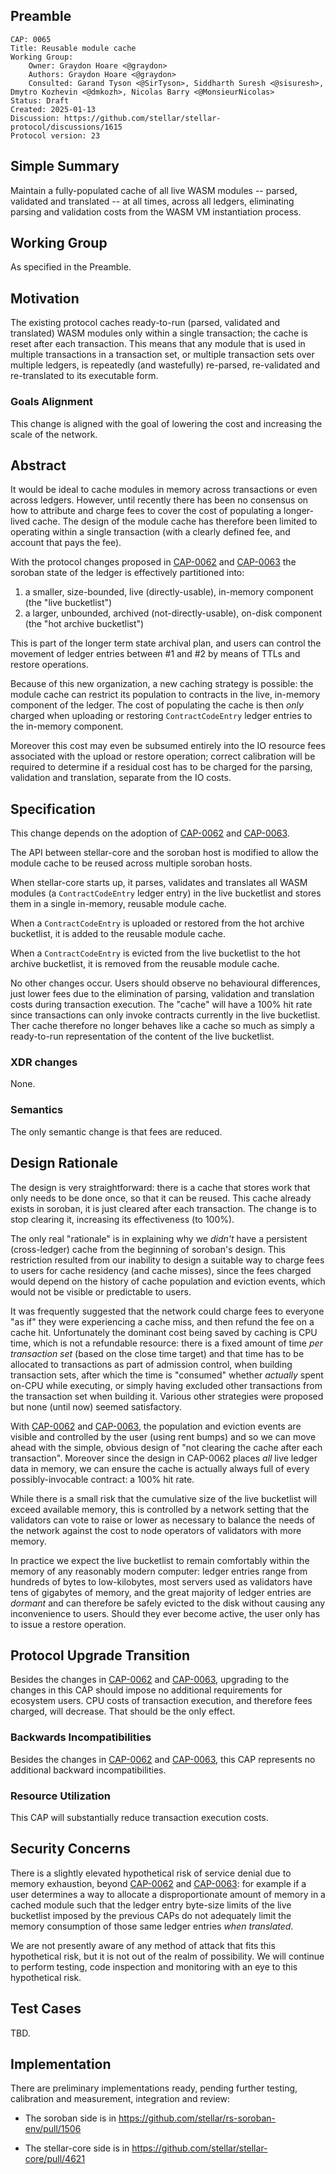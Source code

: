 ## Preamble

```
CAP: 0065
Title: Reusable module cache
Working Group:
    Owner: Graydon Hoare <@graydon>
    Authors: Graydon Hoare <@graydon>
    Consulted: Garand Tyson <@SirTyson>, Siddharth Suresh <@sisuresh>, Dmytro Kozhevin <@dmkozh>, Nicolas Barry <@MonsieurNicolas>
Status: Draft
Created: 2025-01-13
Discussion: https://github.com/stellar/stellar-protocol/discussions/1615
Protocol version: 23
```

## Simple Summary
Maintain a fully-populated cache of all live WASM modules -- parsed, validated and translated -- at all times, across all ledgers, eliminating parsing and validation costs from the WASM VM instantiation process.

## Working Group

As specified in the Preamble.

## Motivation
The existing protocol caches ready-to-run (parsed, validated and translated) WASM modules only within a single transaction; the cache is reset after each transaction. This means that any module that is used in multiple transactions in a transaction set, or multiple transaction sets over multiple ledgers, is repeatedly (and wastefully) re-parsed, re-validated and re-translated to its executable form.

### Goals Alignment

This change is aligned with the goal of lowering the cost and increasing the scale of the network.

## Abstract
It would be ideal to cache modules in memory across transactions or even across ledgers. However, until recently there has been no consensus on how to attribute and charge fees to cover the cost of populating a longer-lived cache. The design of the module cache has therefore been limited to operating within a single transaction (with a clearly defined fee, and account that pays the fee).

With the protocol changes proposed in [CAP-0062](./cap-0062.md) and [CAP-0063](./cap-0063.md) the soroban state of the ledger is effectively partitioned into:

  1. a smaller, size-bounded, live (directly-usable), in-memory component (the "live bucketlist")
  2. a larger, unbounded, archived (not-directly-usable), on-disk component (the "hot archive bucketlist")

This is part of the longer term state archival plan, and users can control the movement of ledger entries between #1 and #2 by means of TTLs and restore operations.

Because of this new organization, a new caching strategy is possible: the module cache can restrict its population to contracts in the live, in-memory component of the ledger. The cost of populating the cache is then _only_ charged when uploading or restoring `ContractCodeEntry` ledger entries to the in-memory component.

Moreover this cost may even be subsumed entirely into the IO resource fees associated with the upload or restore operation; correct calibration will be required to determine if a residual cost has to be charged for the parsing, validation and translation, separate from the IO costs.

## Specification
This change depends on the adoption of [CAP-0062](./cap-0062.md) and [CAP-0063](./cap-0063.md).

The API between stellar-core and the soroban host is modified to allow the module cache to be reused across multiple soroban hosts.

When stellar-core starts up, it parses, validates and translates all WASM modules (a `ContractCodeEntry` ledger entry) in the live bucketlist and stores them in a single in-memory, reusable module cache.

When a `ContractCodeEntry` is uploaded or restored from the hot archive bucketlist, it is added to the reusable module cache.

When a `ContractCodeEntry` is evicted from the live bucketlist to the hot archive bucketlist, it is removed from the reusable module cache.

No other changes occur. Users should observe no behavioural differences, just lower fees due to the elimination of parsing, validation and translation costs during transaction execution. The "cache" will have a 100% hit rate since transactions can only invoke contracts currently in the live bucketlist. Ther cache therefore no longer behaves like a cache so much as simply a ready-to-run representation of the content of the live bucketlist.

### XDR changes
None.

### Semantics
The only semantic change is that fees are reduced. 

## Design Rationale
The design is very straightforward: there is a cache that stores work that only needs to be done once, so that it can be reused. This cache already exists in soroban, it is just cleared after each transaction. The change is to stop clearing it, increasing its effectiveness (to 100%).

The only real "rationale" is in explaining why we _didn't_ have a persistent (cross-ledger) cache from the beginning of soroban's design. This restriction resulted from our inability to design a suitable way to charge fees to users for cache residency (and cache misses), since the fees charged would depend on the history of cache population and eviction events, which would not be visible or predictable to users.

It was frequently suggested that the network could charge fees to everyone "as if" they were experiencing a cache miss, and then refund the fee on a cache hit. Unfortunately the dominant cost being saved by caching is CPU time, which is not a refundable resource: there is a fixed amount of time _per transaction set_ (based on the close time target) and that time has to be allocated to transactions as part of admission control, when building transaction sets, after which the time is "consumed" whether _actually_ spent on-CPU while executing, or simply having excluded other transactions from the transaction set when building it. Various other strategies were proposed but none (until now) seemed satisfactory.

With [CAP-0062](./cap-0062.md) and [CAP-0063](./cap-0063.md), the population and eviction events are visible and controlled by the user (using rent bumps) and so we can move ahead with the simple, obvious design of "not clearing the cache after each transaction". Moreover since the design in CAP-0062 places _all_ live ledger data in memory, we can ensure the cache is actually always full of every possibly-invocable contract: a 100% hit rate.

While there is a small risk that the cumulative size of the live bucketlist will exceed available memory, this is controlled by a network setting that the validators can vote to raise or lower as necessary to balance the needs of the network against the cost to node operators of validators with more memory.

In practice we expect the live bucketlist to remain comfortably within the memory of any reasonably modern computer: ledger entries range from hundreds of bytes to low-kilobytes, most servers used as validators have tens of gigabytes of memory, and the great majority of ledger entries are _dormant_ and can therefore be safely evicted to the disk without causing any inconvenience to users. Should they ever become active, the user only has to issue a restore operation.

## Protocol Upgrade Transition
Besides the changes in [CAP-0062](./cap-0062.md) and [CAP-0063](./cap-0063.md), upgrading to the changes in this CAP should impose no additional requirements for ecosystem users. CPU costs of transaction execution, and therefore fees charged, will decrease. That should be the only effect.

### Backwards Incompatibilities
Besides the changes in [CAP-0062](./cap-0062.md) and [CAP-0063](./cap-0063.md), this CAP represents no additional backward incompatibilities.

### Resource Utilization
This CAP will substantially reduce transaction execution costs.

## Security Concerns
There is a slightly elevated hypothetical risk of service denial due to memory exhaustion, beyond [CAP-0062](./cap-0062.md) and [CAP-0063](./cap-0063.md): for example if a user determines a way to allocate a disproportionate amount of memory in a cached module such that the ledger entry byte-size limits of the live bucketlist imposed by the previous CAPs do not adequately limit the memory consumption of those same ledger entries _when translated_.

We are not presently aware of any method of attack that fits this hypothetical risk, but it is not out of the realm of possibility. We will continue to perform testing, code inspection and monitoring with an eye to this hypothetical risk.

## Test Cases
TBD.

## Implementation

There are preliminary implementations ready, pending further testing, calibration and measurement, integration and review:

  - The soroban side is in https://github.com/stellar/rs-soroban-env/pull/1506

  - The stellar-core side is in https://github.com/stellar/stellar-core/pull/4621

